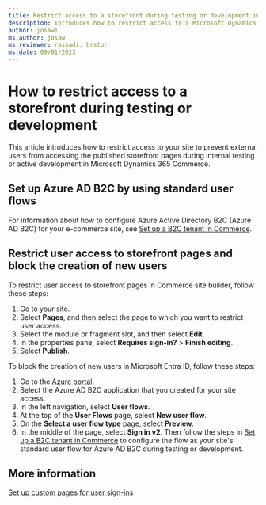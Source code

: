 ```yaml
---
title: Restrict access to a storefront during testing or development in Dynamics 365 Commerce
description: Introduces how to restrict access to a Microsoft Dynamics 365 Commerce storefront while performing internal testing or development.
author: josaw1 
ms.author: josaw
ms.reviewer: rassadi, brstor
ms.date: 09/01/2023
---
```

# How to restrict access to a storefront during testing or development

This article introduces how to restrict access to your site to prevent external users from accessing the published storefront pages during internal testing or active development in Microsoft Dynamics 365 Commerce.

## Set up Azure AD B2C by using standard user flows

For information about how to configure Azure Active Directory B2C (Azure AD B2C) for your e-commerce site, see [Set up a B2C tenant in Commerce](/dynamics365/commerce/set-up-b2c-tenant).

## Restrict user access to storefront pages and block the creation of new users

To restrict user access to storefront pages in Commerce site builder, follow these steps:

1. Go to your site.
1. Select **Pages**, and then select the page to which you want to restrict user access.
1. Select the module or fragment slot, and then select **Edit**.
1. In the properties pane, select **Requires sign-in?** > **Finish editing**.
1. Select **Publish**.

To block the creation of new users in Microsoft Entra ID, follow these steps:

1. Go to the [Azure portal](https://portal.azure.com/).
1. Select the Azure AD B2C application that you created for your site access.
1. In the left navigation, select **User flows**.
1. At the top of the **User Flows** page, select **New user flow**.
1. On the **Select a user flow type** page, select **Preview**.
1. In the middle of the page, select **Sign in v2**. Then follow the steps in [Set up a B2C tenant in Commerce](/dynamics365/commerce/set-up-b2c-tenant) to configure the flow as your site's standard user flow for Azure AD B2C during testing or development.

## More information

[Set up custom pages for user sign-ins](/dynamics365/commerce/custom-pages-user-logins)
